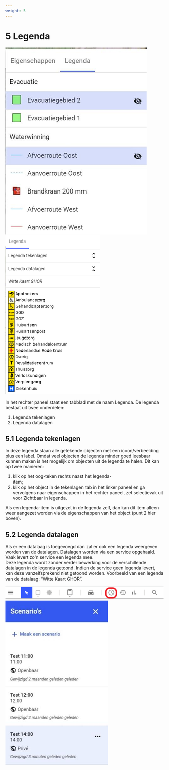 ```yaml
---
weight: 5
---
```

# 5 Legenda

![](images/lcms-plot-handleiding-33_2.jpg)
![](images/lcms-plot-handleiding-33_3.png)
 
In het rechter paneel staat een tabblad met de naam Legenda. De legenda bestaat uit twee 
onderdelen: 
1. Legenda tekenlagen 
2. Legenda datalagen  
 
## 5.1  Legenda tekenlagen 
In deze legenda staan alle getekende objecten met 
een icoon/verbeelding plus een label. Omdat veel 
objecten de legenda minder goed leesbaar kunnen 
maken is het mogelijk om objecten uit de legenda te 
halen. Dit kan op twee manieren: 
1. klik op het oog-teken rechts naast het legenda-  
item; 
2. klik op het object in de tekenlagen tab in het 
linker paneel en ga vervolgens naar 
eigenschappen in het rechter paneel, zet 
selectievak uit voor Zichtbaar in legenda. 
 
Als een legenda-item is uitgezet in de legenda zelf, 
dan kan dit item alleen weer aangezet worden via de 
eigenschappen van het object (punt 2 hier boven). 
 
## 5.2 Legenda datalagen 
Als er een datalaag is toegevoegd dan zal er ook een 
legenda weergeven worden van de datalagen. Datalagen 
worden via een service opgehaald. Vaak levert zo'n service 
een legenda mee.  
Deze legenda wordt zonder verder bewerking voor de 
verschillende datalagen in de legenda getoond. Indien de 
service geen legenda levert, kan deze vanzelfsprekend niet 
getoond worden. 
Voorbeeld van een legenda van de datalaag: “Witte Kaart 
GHOR”. 
 
  
![](images/lcms-plot-handleiding-34_2.png)  
![](images/lcms-plot-handleiding-34_3.jpg)  